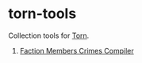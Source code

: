 # torn-tools

Collection tools for [Torn](https://www.torn.com).

1. [Faction Members Crimes Compiler](https://github.josephting.my/torn-tools/faction-crimes-compiler/)
